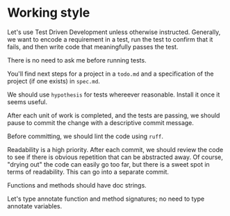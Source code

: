 Working style
=============

Let's use Test Driven Development unless otherwise instructed. Generally, we
want to encode a requirement in a test, run the test to confirm that it fails,
and then write code that meaningfully passes the test.

There is no need to ask me before running tests.

You'll find next steps for a project in a `todo.md` and a specification of the
project (if one exists) in `spec.md`.

We should use `hypothesis` for tests whereever reasonable. Install it once it
seems useful.

After each unit of work is completed, and the tests are passing, we should
pause to commit the change with a descriptive commit message.

Before committing, we should lint the code using `ruff`.

Readability is a high priority. After each commit, we should review the code to
see if there is obvious repetition that can be abstracted away. Of course,
"drying out" the code can easily go too far, but there is a sweet spot in terms
of readability. This can go into a separate commit.

Functions and methods should have doc strings.

Let's type annotate function and method signatures; no need to type annotate
variables.
